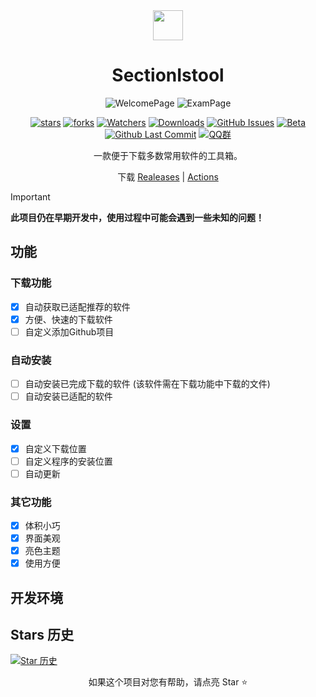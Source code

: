 <div align="center">

<image src="resources/icon.png" height="48"/>

# SectionIstool

![WelcomePage](ScreenShots/WelcomePage.png)
![ExamPage](ScreenShots/ExamPage.png)

[![stars](https://img.shields.io/github/stars/lzy98276/SectionIstool?label=Stars)](https://github.com/lzy98276/SectionIstool)
[![forks](https://img.shields.io/github/forks/lzy98276/SectionIstool?label=Forks)](https://github.com/lzy98276/SectionIstool)
[![Watchers](https://img.shields.io/github/watchers/lzy98276/SectionIstool?style=social)](https://github.com/lzy98276/SectionIstool/watchers)
[![Downloads](https://img.shields.io/github/downloads/lzy98276/SectionIstool/total?style=social&label=Downloads&logo=github)](https://github.com/lzy98276/SectionIstool/releases/latest)
[![GitHub Issues](https://img.shields.io/github/issues-search/lzy98276/SectionIstool?query=is%3Aopen&style=social-square&logo=github&label=Issues&color=%233fb950)](https://github.com/lzy98276/SectionIstool/issues)
[![Beta](https://img.shields.io/github/v/release/lzy98276/SectionIstool?include_prereleases&style=social-square&label=测试版)](https://github.com/lzy98276/SectionIstool/releases/)
[![Github Last Commit](https://img.shields.io/github/last-commit/lzy98276/SectionIstool)](https://github.com/lzy98276/SectionIstool/commits/master)
[![QQ群](https://img.shields.io/badge/-QQ%E7%BE%A4%EF%BD%9C833875216-blue?style=flat&logo=TencentQQ)](https://qm.qq.com/q/zDiEipHsaI)

一款便于下载多数常用软件的工具箱。

下载 [Realeases](https://github.com/lzy98276/SectionIstool/releases) | [Actions](https://github.com/lzy98276/SectionIstool/actions)

</div>

> [!important]
> **此项目仍在早期开发中，使用过程中可能会遇到一些未知的问题！**

## 功能
### 下载功能
- [X] 自动获取已适配推荐的软件
- [X] 方便、快速的下载软件
- [ ] 自定义添加Github项目
### 自动安装
- [ ] 自动安装已完成下载的软件 (该软件需在下载功能中下载的文件)
- [ ] 自动安装已适配的软件
### 设置
- [X] 自定义下载位置
- [ ] 自定义程序的安装位置
- [ ] 自动更新
### 其它功能
- [X] 体积小巧
- [X] 界面美观
- [X] 亮色主题
- [X] 使用方便

## 开发环境

## Stars 历史

[![Star 历史](https://starchart.cc/lzy98276/SectionIstool.svg?variant=adaptive)](https://starchart.cc/lzy98276/SectionIstool)

<div align="center">

如果这个项目对您有帮助，请点亮 Star ⭐

</div>
